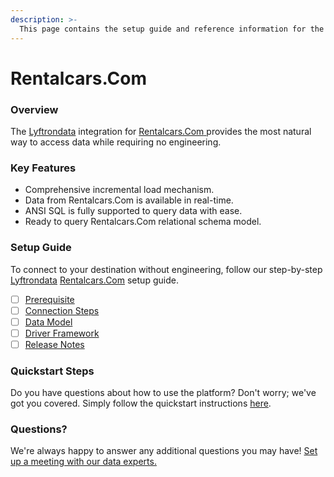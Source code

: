 ```yaml
---
description: >-
  This page contains the setup guide and reference information for the Rentalcars.Com source connector.
---
```


# Rentalcars.Com

### Overview

The [Lyftrondata](https://www.lyftrondata.com/) integration for [Rentalcars.Com](https://www.lyftrondata.com/integration/rentalcars.com/)[ ](https://www.lyftrondata.com/integration/rentalcars.com/)provides the most natural way to access data while requiring no engineering.

### Key Features

* Comprehensive incremental load mechanism.
* Data from Rentalcars.Com is available in real-time.&#x20;
* ANSI SQL is fully supported to query data with ease.
* Ready to query Rentalcars.Com relational schema model.

### Setup Guide

To connect to your destination without engineering, follow our step-by-step [Lyftrondata](https://www.lyftrondata.com/)  [Rentalcars.Com](https://www.lyftrondata.com/integration/rentalcars.com/) setup guide.

* [ ] [Prerequisite](../../marketing-analytics/rentalcars.com/prerequisite.md)
* [ ] [Connection Steps](../../marketing-analytics/rentalcars.com/connection-steps.md)
* [ ] [Data Model](../../marketing-analytics/rentalcars.com/data-model/)
* [ ] [Driver Framework](../../marketing-analytics/rentalcars.com/driver-framework/)
* [ ] [Release Notes](../../marketing-analytics/rentalcars.com/release-notes.md)

### Quickstart Steps

Do you have questions about how to use the platform? Don't worry; we've got you covered. Simply follow the quickstart instructions [here](../../../quickstart-steps.md).

### Questions? <a href="#questions" id="questions"></a>

We're always happy to answer any additional questions you may have! [Set up a meeting with our data experts.](https://www.lyftrondata.com/book-a-meeting/)

